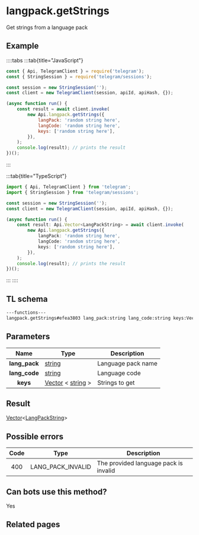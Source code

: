 # langpack.getStrings

Get strings from a language pack

## Example

::::tabs
:::tab{title="JavaScript"}

```js
const { Api, TelegramClient } = require('telegram');
const { StringSession } = require('telegram/sessions');

const session = new StringSession('');
const client = new TelegramClient(session, apiId, apiHash, {});

(async function run() {
    const result = await client.invoke(
        new Api.langpack.getStrings({
            langPack: 'random string here',
            langCode: 'random string here',
            keys: ['random string here'],
        }),
    );
    console.log(result); // prints the result
})();
```

:::

:::tab{title="TypeScript"}

```ts
import { Api, TelegramClient } from 'telegram';
import { StringSession } from 'telegram/sessions';

const session = new StringSession('');
const client = new TelegramClient(session, apiId, apiHash, {});

(async function run() {
    const result: Api.Vector<LangPackString> = await client.invoke(
        new Api.langpack.getStrings({
            langPack: 'random string here',
            langCode: 'random string here',
            keys: ['random string here'],
        }),
    );
    console.log(result); // prints the result
})();
```

:::
::::

## TL schema

```txt
---functions---
langpack.getStrings#efea3803 lang_pack:string lang_code:string keys:Vector<string> = Vector<LangPackString>;
```

## Parameters

|     Name      | Type                                                                                                    | Description        |
| :-----------: | ------------------------------------------------------------------------------------------------------- | ------------------ |
| **lang_pack** | [string](https://core.telegram.org/type/string)                                                         | Language pack name |
| **lang_code** | [string](https://core.telegram.org/type/string)                                                         | Language code      |
|   **keys**    | [Vector](https://core.telegram.org/type/Vector%20t) < [string](https://core.telegram.org/type/string) > | Strings to get     |

## Result

[Vector](https://core.telegram.org/type/Vector%20t)<[LangPackString](https://core.telegram.org/type/LangPackString)>

## Possible errors

| Code | Type              | Description                           |
| :--: | ----------------- | ------------------------------------- |
| 400  | LANG_PACK_INVALID | The provided language pack is invalid |

## Can bots use this method?

Yes

## Related pages
